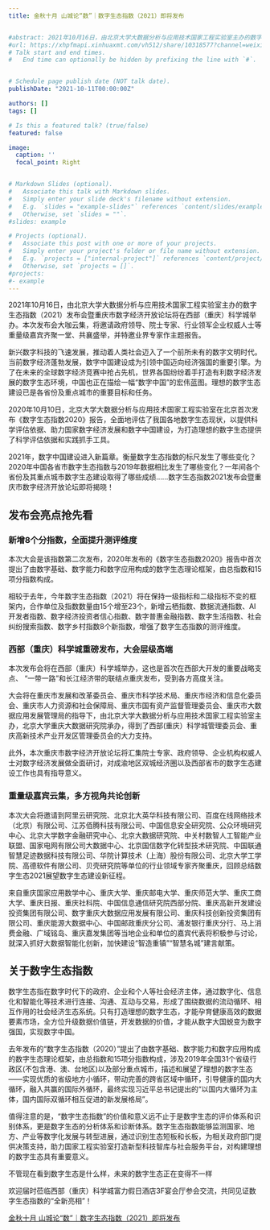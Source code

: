 ```yaml
---
title: 金秋十月 山城论“数”｜数字生态指数（2021）即将发布


#abstract: 2021年10月16日，由北京大学大数据分析与应用技术国家工程实验室主办的数字生态指数（2021）发布会暨重庆市数字经济开放论坛将在西部（重庆）科学城举办。本次发布会大咖云集，将邀请政府领导、院士专家、行业领军企业权威人士等重量级嘉宾齐聚一堂、共襄盛举，并特邀业界专家作主题报告。
#url: https://xhpfmapi.xinhuaxmt.com/vh512/share/10318577?channel=weixin
# Talk start and end times.
#   End time can optionally be hidden by prefixing the line with `#`.


# Schedule page publish date (NOT talk date).
publishDate: "2021-10-11T00:00:00Z"

authors: []
tags: []

# Is this a featured talk? (true/false)
featured: false

image:
  caption: ''
  focal_point: Right


# Markdown Slides (optional).
#   Associate this talk with Markdown slides.
#   Simply enter your slide deck's filename without extension.
#   E.g. `slides = "example-slides"` references `content/slides/example-slides.md`.
#   Otherwise, set `slides = ""`.
#slides: example

# Projects (optional).
#   Associate this post with one or more of your projects.
#   Simply enter your project's folder or file name without extension.
#   E.g. `projects = ["internal-project"]` references `content/project/deep-learning/index.md`.
#   Otherwise, set `projects = []`.
#projects:
#- example
---
```


2021年10月16日，由北京大学大数据分析与应用技术国家工程实验室主办的数字生态指数（2021）发布会暨重庆市数字经济开放论坛将在西部（重庆）科学城举办。本次发布会大咖云集，将邀请政府领导、院士专家、行业领军企业权威人士等重量级嘉宾齐聚一堂、共襄盛举，并特邀业界专家作主题报告。


新兴数字科技的飞速发展，推动着人类社会迈入了一个前所未有的数字文明时代。当前数字经济蓬勃发展，数字中国建设成为引领中国迈向经济强国的重要引擎。为了在未来的全球数字经济竞赛中抢占先机，世界各国纷纷着手打造有利数字经济发展的数字生态环境，中国也正在描绘一幅“数字中国”的宏伟蓝图。理想的数字生态建设已是各省份及重点城市的重要目标和任务。

 
2020年10月10日，北京大学大数据分析与应用技术国家工程实验室在北京首次发布《数字生态指数2020》报告，全面地评估了我国各地数字生态现状，以提供科学评估依据、助力国家数字经济发展和数字中国建设，为打造理想的数字生态提供了科学评估依据和实践抓手工具。

 
2021年，数字中国建设进入新篇章。衡量数字生态指数的标尺发生了哪些变化？2020年中国各省市数字生态指数与2019年数据相比发生了哪些变化？一年间各个省份及其重点城市数字生态建设取得了哪些成绩……数字生态指数2021发布会暨重庆市数字经济开放论坛即将揭晓！



## 发布会亮点抢先看
### 新增8个分指数，全面提升测评维度

本次大会是该指数第二次发布，2020年发布的《数字生态指数2020》报告中首次提出了由数字基础、数字能力和数字应用构成的数字生态理论框架，由总指数和15项分指数构成。


相较于去年，今年数字生态指数（2021）将在保持一级指标和二级指标不变的框架内，合作单位及指数数量由15个增至23个，新增云栖指数、数据流通指数、AI开发者指数、数字经济投资者信心指数、数字普惠金融指数、数字生活指数、社会纠纷搜索指数、数字乡村指数8个新指数，增强了数字生态指数的测评维度。



### 西部（重庆）科学城重磅发布，大会层级高端

本次发布会将在西部（重庆）科学城举办，这也是首次在西部大开发的重要战略支点、 “一带一路”和长江经济带的联结点重庆发布，受到各方高度关注。


大会将在重庆市发展和改革委员会、重庆市科学技术局、重庆市经济和信息化委员会、重庆市人力资源和社会保障局、重庆市国有资产监督管理委员会、重庆市大数据应用发展管理局的指导下，由北京大学大数据分析与应用技术国家工程实验室主办，北京大学重庆大数据研究院承办，得到了西部(重庆）科学城管理委员会、重庆高新技术产业开发区管理委员会的大力支持。



此外，本次重庆市数字经济开放论坛将汇集院士专家、政府领导、企业机构权威人士对数字经济发展做全面研讨，对成渝地区双城经济圈以及西部省市的数字生态建设工作也具有指导意义。



### 重量级嘉宾云集，多方视角共论创新

本次大会将邀请到阿里云研究院、北京北大英华科技有限公司、百度在线网络技术（北京）有限公司、江苏佰腾科技有限公司、中国信息安全研究院、公众环境研究中心、北京大学数字金融研究中心、北京大数据研究院、中关村数智人工智能产业联盟、国家电网有限公司大数据中心、北京国信数字化转型技术研究院、中国联通智慧足迹数据科技有限公司、华院计算技术（上海）股份有限公司、北京大学工学院、高德软件有限公司、贝壳研究院等单位的行业领域专家齐聚重庆，回顾总结数字生态2021展望数字生态建设新征程。


来自重庆国家应用数学中心、重庆大学、重庆邮电大学、重庆师范大学、重庆工商大学、重庆日报、重庆社科院、中国信息通信研究院西部分院、重庆高新开发建设投资集团有限公司、数字重庆大数据应用发展有限公司、重庆科技创新投资集团有限公司、重庆能源大数据中心、中国邮政重庆分公司、浦发银行重庆分行、马上消费金融、广域铭岛、重庆嘉发集团等当地企业和单位的嘉宾代表将积极参与讨论，就深入抓好大数据智能化创新，加快建设“智造重镇”“智慧名城”建言献策。



## 关于数字生态指数

数字生态指在数字时代下的政府、企业和个人等社会经济主体，通过数字化、信息化和智能化等技术进行连接、沟通、互动与交易，形成了围绕数据的流动循环、相互作用的社会经济生态系统。只有打造理想的数字生态，才能孕育健康高效的数据要素市场，全方位升级数据价值链，开发数据的价值，才能从数字大国蜕变为数字强国，实现数字中国。


去年发布的“数字生态指数（2020）”提出了由数字基础、数字能力和数字应用构成的数字生态理论框架，由总指数和15项分指数构成，涉及2019年全国31个省级行政区(不包含港、澳、台地区)以及部分重点城市，描述和展望了理想的数字生态——实现优质的省级地方小循环，带动完善的跨省区域中循环，引导健康的国内大循环，融入共赢的国际外循环，最终实现习近平总书记提出的“以国内大循环为主体，国内国际双循环相互促进的新发展格局”。

值得注意的是，“数字生态指数”的价值和意义远不止于是数字生态的评价体系和识别体系，更是数字生态的分析体系和诊断体系。数字生态指数能够监测国家、地方、产业等数字化发展与转型进展，通过识别生态短板和长板，为相关政府部门提供决策支持，助力国家工程实验室打造新型科技智库与社会服务平台，对构建理想的数字生态具有重要意义。


不管现在看到数字生态是什么样，未来的数字生态正在变得不一样

 
欢迎届时莅临西部（重庆）科学城富力假日酒店3F宴会厅参会交流，共同见证数字生态指数的“全新亮相”！

[金秋十月 山城论“数”｜数字生态指数（2021）即将发布](https://mp.weixin.qq.com/s/b0dJ4eg2aJDGANjg-RA4Jg?scene=25#wechat_redirect)